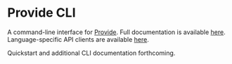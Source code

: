# Provide CLI

A command-line interface for [Provide](https://provide.services). Full documentation is available [here](https://docs.provide.services). Language-specific API clients are available [here](https://github.com/provideservices).

Quickstart and additional CLI documentation forthcoming.
